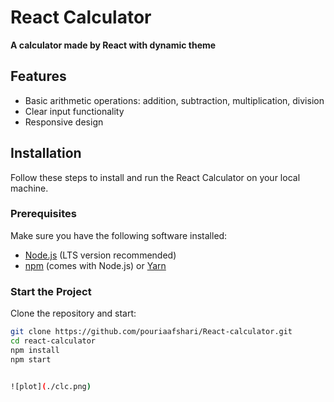 # React Calculator

**A calculator made by React with dynamic theme**

## Features

- Basic arithmetic operations: addition, subtraction, multiplication, division
- Clear input functionality
- Responsive design

## Installation

Follow these steps to install and run the React Calculator on your local machine.

### Prerequisites

Make sure you have the following software installed:

- [Node.js](https://nodejs.org/) (LTS version recommended)
- [npm](https://www.npmjs.com/) (comes with Node.js) or [Yarn](https://yarnpkg.com/)

### Start the Project

Clone the repository and start:

   ```sh
   git clone https://github.com/pouriaafshari/React-calculator.git
   cd react-calculator
   npm install
   npm start


![plot](./clc.png)
